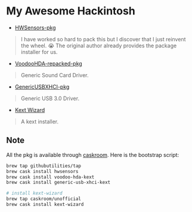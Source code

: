 # My Awesome Hackintosh

* [HWSensors-pkg](https://github.com/githubutilities/HWSensors-pkg)

> I have worked so hard to pack this but I discover that I just reinvent
> the wheel. :sob:
> The original author already provides the package installer for us.

* [VoodooHDA-repacked-pkg](https://github.com/githubutilities/VoodooHDA-repacked-pkg)

> Generic Sound Card Driver.

* [GenericUSBXHCI-pkg](https://github.com/githubutilities/GenericUSBXHCI-pkg)

> Generic USB 3.0 Driver.

* [Kext Wizard](http://www.insanelymac.com/forum/topic/253395-kext-wizard-easy-to-use-kext-installer-and-more/)

> A kext installer.


## Note

All the pkg is available through [caskroom](https://github.com/caskroom/homebrew-cask). Here is the bootstrap script:

```sh
brew tap githubutilities/tap
brew cask install hwsensors
brew cask install voodoo-hda-kext
brew cask install generic-usb-xhci-kext

# install kext-wizard
brew tap caskroom/unofficial
brew cask install kext-wizard
```
